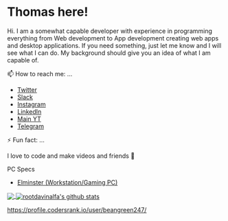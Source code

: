 # Thomas here!

Hi. I am a somewhat capable developer with experience in programming everything from Web development to App development creating web apps and desktop applications. If you need something, just let me know and I will see what I can do. My background should give you an idea of what I am capable of.

📫 How to reach me: ...
* [Twitter](https://twitter.com/beangreen247)
* [Slack](https://join.slack.com/t/tomasmozdren/shared_invite/enQtNzAxNTY1Nzg1MDEwLTVhMmQ4YTU5ZGMyZTFlMzc3NTQ0ZTMxMGUzYTYzMzlmZTZmNmU3ZDk5NzdiYzc3MDNiNDZlMGRlZjUwMTdlMDk)
* [Instagram](https://www.instagram.com/beangreen247/)
* [LinkedIn](https://www.linkedin.com/in/tom%C3%A1%C5%A1-mozd%C5%99e%C5%88-3382b71a6/)
* [Main YT](https://www.youtube.com/channel/UCQbA5Nc4oq6uMS2idDWsxkw)
* [Telegram](https://t.me/beangreen247)

⚡ Fun fact: ...

I love to code and make videos and friends 💙

PC Specs
* [Elminster (Workstation/Gaming PC)](https://beangreen247.github.io/elminister-workstation-gaming-pc.html)	

<a href="https://github.com/BeanGreen247">
  <img align="center" src="https://github-readme-stats.vercel.app/api/top-langs/?username=BeanGreen247&theme=radical" />
</a>
                           
<a href="https://github.com/BeanGreen247">
  <img align="center" src="https://github-readme-stats.vercel.app/api?username=BeanGreen247&show_icons=true&theme=radical&line_height=27&v=5" alt="rootdavinalfa's github stats" />
</a>

https://profile.codersrank.io/user/beangreen247/
